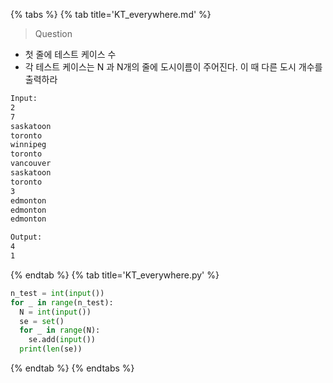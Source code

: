 {% tabs %}
{% tab title='KT_everywhere.md' %}

> Question

* 첫 줄에 테스트 케이스 수
* 각 테스트 케이스는 N 과 N개의 줄에 도시이름이 주어진다. 이 때 다른 도시 개수를 출력하라

```txt
Input:
2
7
saskatoon
toronto
winnipeg
toronto
vancouver
saskatoon
toronto
3
edmonton
edmonton
edmonton

Output:
4
1
```

{% endtab %}
{% tab title='KT_everywhere.py' %}

```py
n_test = int(input())
for _ in range(n_test):
  N = int(input())
  se = set()
  for _ in range(N):
    se.add(input())
  print(len(se))
```

{% endtab %}
{% endtabs %}
